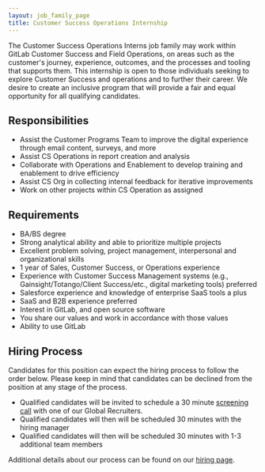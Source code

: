 ```yaml
---
layout: job_family_page
title: Customer Success Operations Internship
---
```


The Customer Success Operations Interns job family may work within GitLab Customer Success and Field Operations, on areas such as the customer's journey, experience, outcomes, and the processes and tooling that supports them. This internship is open to those individuals seeking to explore Customer Success and operations and to further their career. We desire to create an inclusive program that will provide a fair and equal opportunity for all qualifying candidates.

## Responsibilities

- Assist the Customer Programs Team to improve the digital experience through email content, surveys, and more
- Assist CS Operations in report creation and analysis
- Collaborate with Operations and Enablement to develop training and enablement to drive efficiency
- Assist CS Org in collecting internal feedback for iterative improvements
- Work on other projects within CS Operation as assigned

## Requirements

- BA/BS degree
- Strong analytical ability and able to prioritize multiple projects
- Excellent problem solving, project management, interpersonal and organizational skills
- 1 year of Sales, Customer Success, or Operations experience
- Experience with Customer Success Management systems (e.g., Gainsight/Totango/Client Success/etc., digital marketing tools) preferred
- Salesforce experience and knowledge of enterprise SaaS tools a plus
- SaaS and B2B experience preferred
- Interest in GitLab, and open source software
- You share our values and work in accordance with those values
- Ability to use GitLab

## Hiring Process

Candidates for this position can expect the hiring process to follow the order below. Please keep in mind that candidates can be declined from the position at any stage of the process.

- Qualified candidates will be invited to schedule a 30 minute [screening call](/handbook/hiring/interviewing/#screening-call) with one of our Global Recruiters.
- Qualified candidates will then will be scheduled 30 minutes with the hiring manager
- Qualified candidates will then will be scheduled 30 minutes with 1-3 additional team members

Additional details about our process can be found on our [hiring page](/handbook/hiring/).
